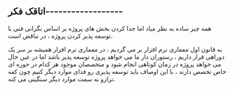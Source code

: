 ## اتاقک فکر------------------

همه چیز ساده به نظر میاد اما جدا کردن بخش های پروژه بر اساس نگرانی فنی با توسعه پذیر کردن پروژه ، در تناقض است.

به قانون اول معماری نرم افزار بر می گردیم ، در معماری نرم افزار همیشه بر سر یک دوراهی قرار داریم ، رستوران دار ما می خواهد پروژه توسعه پذیر باشد اما در عین حال می خواهد پروژه در زمان کوتاهی انجام شود و متخصصان موجود هر کدام در حوزه ای خاص تخصص دارند ، با این اوصاف باید توسعه پذیری رو فدای موارد دیگر کنیم چون کفه ترازو به سمت موارد دیگر سنگینی می کنه.

